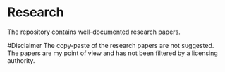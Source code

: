 # Research
The repository contains well-documented research papers.

#Disclaimer
The copy-paste of the research papers are not suggested.  
The papers are my point of view and has not been filtered by a licensing authority.
